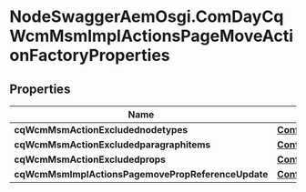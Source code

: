 # NodeSwaggerAemOsgi.ComDayCqWcmMsmImplActionsPageMoveActionFactoryProperties

## Properties
Name | Type | Description | Notes
------------ | ------------- | ------------- | -------------
**cqWcmMsmActionExcludednodetypes** | [**ConfigNodePropertyArray**](ConfigNodePropertyArray.md) |  | [optional] 
**cqWcmMsmActionExcludedparagraphitems** | [**ConfigNodePropertyArray**](ConfigNodePropertyArray.md) |  | [optional] 
**cqWcmMsmActionExcludedprops** | [**ConfigNodePropertyArray**](ConfigNodePropertyArray.md) |  | [optional] 
**cqWcmMsmImplActionsPagemovePropReferenceUpdate** | [**ConfigNodePropertyBoolean**](ConfigNodePropertyBoolean.md) |  | [optional] 


